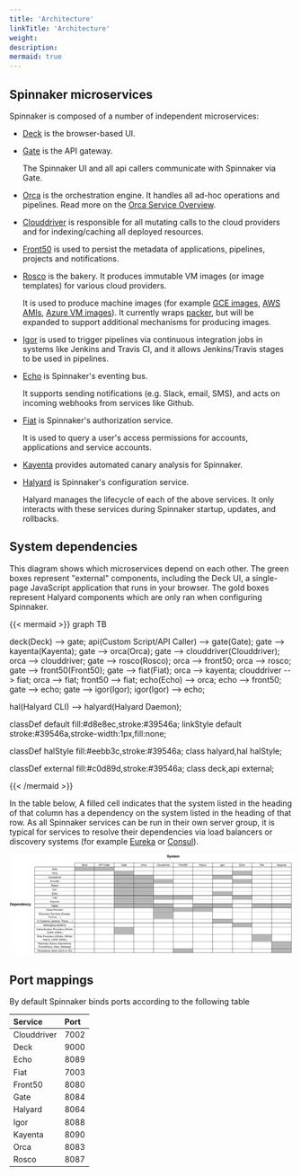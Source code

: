 ```yaml
---
title: 'Architecture'
linkTitle: 'Architecture'
weight:
description:
mermaid: true
---
```


## Spinnaker microservices

Spinnaker is composed of a number of independent microservices:

- [Deck](https://github.com/spinnaker/deck) is the browser-based UI.

- [Gate](https://github.com/spinnaker/gate) is the API gateway.

  The Spinnaker UI and all api callers communicate with Spinnaker via Gate.

- [Orca](https://github.com/spinnaker/orca) is the orchestration engine.
  It handles all ad-hoc operations and pipelines.
  Read more on the [Orca Service Overview](/guides/developer/service-overviews/orca).

- [Clouddriver](https://github.com/spinnaker/clouddriver) is responsible for all
  mutating calls to the cloud providers and for indexing/caching all deployed
  resources.

- [Front50](https://github.com/spinnaker/front50) is used to persist the
  metadata of applications, pipelines, projects and notifications.

- [Rosco](https://github.com/spinnaker/rosco) is the bakery. It produces immutable
  VM images (or image templates) for various cloud providers.

  It is used to produce machine images (for example [GCE
  images](https://cloud.google.com/compute/docs/images),
  [AWS AMIs](http://docs.aws.amazon.com/AWSEC2/latest/UserGuide/AMIs.html),
  [Azure VM images](https://docs.microsoft.com/en-us/azure/virtual-machines/linux/classic/about-images)).
  It currently wraps [packer](https://www.packer.io/), but will be expanded to
  support additional mechanisms for producing images.

- [Igor](https://github.com/spinnaker/igor) is used to trigger pipelines via
  continuous integration jobs in systems like Jenkins and Travis CI, and it allows
  Jenkins/Travis stages to be used in pipelines.

- [Echo](https://github.com/spinnaker/echo) is Spinnaker's eventing bus.

  It supports sending notifications (e.g. Slack, email, SMS), and acts
  on incoming webhooks from services like Github.

- [Fiat](https://github.com/spinnaker/fiat) is Spinnaker's authorization
  service.

  It is used to query a user's access permissions for accounts, applications
  and service accounts.

- [Kayenta](https://github.com/spinnaker/kayenta) provides automated canary
  analysis for Spinnaker.

- [Halyard](https://github.com/spinnaker/halyard) is Spinnaker's configuration
  service.

  Halyard manages the lifecycle of each of the above services. It only interacts
  with these services during Spinnaker startup, updates, and rollbacks.

## System dependencies

This diagram shows which microservices depend on each other. The green
boxes represent "external" components, including the Deck UI, a single-page
JavaScript application that runs in your browser. The gold boxes represent Halyard components
which are only ran when configuring Spinnaker.

{{< mermaid >}}
graph TB

deck(Deck) --> gate;
api(Custom Script/API Caller) --> gate(Gate);
gate --> kayenta(Kayenta);
gate --> orca(Orca);
gate --> clouddriver(Clouddriver);
orca --> clouddriver;
gate --> rosco(Rosco);
orca --> front50;
orca --> rosco;
gate --> front50(Front50);
gate --> fiat(Fiat);
orca --> kayenta;
clouddriver --> fiat;
orca --> fiat;
front50 --> fiat;
echo(Echo) --> orca;
echo --> front50;
gate --> echo;
gate --> igor(Igor);
igor(Igor) --> echo;

hal(Halyard CLI) --> halyard(Halyard Daemon);

classDef default fill:#d8e8ec,stroke:#39546a;
linkStyle default stroke:#39546a,stroke-width:1px,fill:none;

classDef halStyle fill:#eebb3c,stroke:#39546a;
class halyard,hal halStyle;

classDef external fill:#c0d89d,stroke:#39546a;
class deck,api external;

{{< /mermaid >}}

In the table below, A filled cell indicates that the system listed in the
heading of that column has a dependency on the system listed in the heading of
that row. As all Spinnaker services can be run in their own server group, it is
typical for services to resolve their dependencies via load balancers or
discovery systems (for example [Eureka](https://github.com/Netflix/eureka) or
[Consul](https://www.consul.io/)).

![](graph.png)

## Port mappings

By default Spinnaker binds ports according to the following table

| Service     | Port |
| :---------- | :--- |
| Clouddriver | 7002 |
| Deck        | 9000 |
| Echo        | 8089 |
| Fiat        | 7003 |
| Front50     | 8080 |
| Gate        | 8084 |
| Halyard     | 8064 |
| Igor        | 8088 |
| Kayenta     | 8090 |
| Orca        | 8083 |
| Rosco       | 8087 |
